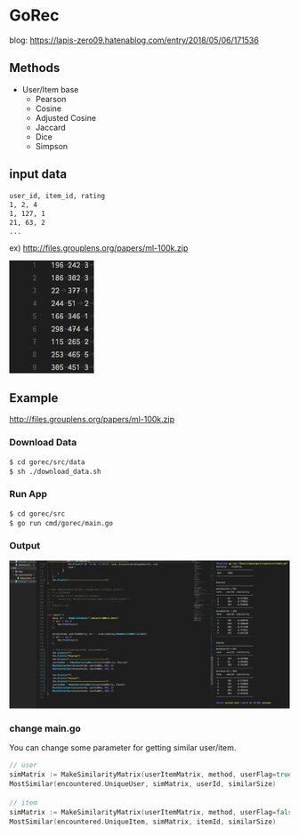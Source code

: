 # GoRec

blog: https://lapis-zero09.hatenablog.com/entry/2018/05/06/171536

## Methods

- User/Item base
    - Pearson
    - Cosine
    - Adjusted Cosine
    - Jaccard
    - Dice
    - Simpson

## input data

```
user_id, item_id, rating
1, 2, 4
1, 127, 1
21, 63, 2
...
```
ex) http://files.grouplens.org/papers/ml-100k.zip

<img src="img/data.png">


## Example

http://files.grouplens.org/papers/ml-100k.zip

### Download Data

```sh
$ cd gorec/src/data
$ sh ./download_data.sh
```

### Run App
```sh
$ cd gorec/src
$ go run cmd/gorec/main.go
```

### Output
<img src="img/sim.png">


### change main.go

You can change some parameter for getting similar user/item.

```go
// user
simMatrix := MakeSimilarityMatrix(userItemMatrix, method, userFlag=true)
MostSimilar(encountered.UniqueUser, simMatrix, userId, similarSize)

// item
simMatrix := MakeSimilarityMatrix(userItemMatrix, method, userFlag=false)
MostSimilar(encountered.UniqueItem, simMatrix, itemId, similarSize)
```
